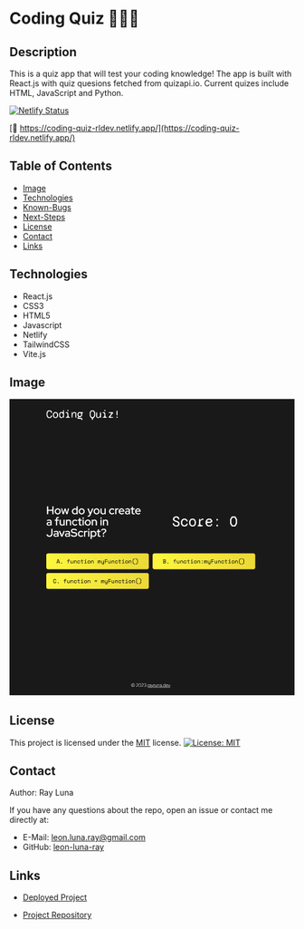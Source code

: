 # Coding Quiz 👨🏻‍💻

## Description

This is a quiz app that will test your coding knowledge! The app is built with React.js with quiz quesions fetched from quizapi.io. Current quizes include HTML, JavaScript and Python.

[![Netlify Status](https://api.netlify.com/api/v1/badges/deb25954-fa4f-400f-8261-e10a5dac0572/deploy-status)](https://app.netlify.com/sites/coding-quiz-rldev/deploys)

[🚀 https://coding-quiz-rldev.netlify.app/](https://coding-quiz-rldev.netlify.app/)


## Table of Contents

- [Image](#image)
- [Technologies](#technologies)
- [Known-Bugs](#known-bugs)
- [Next-Steps](#next-steps)
- [License](#license)
- [Contact](#contact)
- [Links](#links)

## Technologies

- React.js
- CSS3
- HTML5
- Javascript
- Netlify
- TailwindCSS
- Vite.js

## Image

![Screenshot](./src/assets/img/quizsn.png)


## License

This project is licensed under the [MIT](https://opensource.org/licenses/MIT) license.
[![License: MIT](https://img.shields.io/badge/License-MIT-yellow.svg)](https://opensource.org/licenses/MIT)

## Contact

Author: Ray Luna

If you have any questions about the repo, open an issue or contact me directly at:

- E-Mail: leon.luna.ray@gmail.com
- GitHub: [leon-luna-ray](https://github.com/leon-luna-ray)

## Links

- [Deployed Project](https://leon-luna-ray.github.io/coding-quiz/)

- [Project Repository](https://github.com/leon-luna-ray/coding-quiz)

